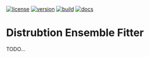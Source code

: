 [![license](https://img.shields.io/pypi/l/distem)](https://github.com/ihmeuw-msca/distem/blob/main/LICENSE)
[![version](https://img.shields.io/pypi/v/distem)](https://pypi.org/project/distem)
[![build](https://img.shields.io/github/actions/workflow/status/ihmeuw-msca/distem/build.yml?branch=main)](https://github.com/ihmeuw-msca/distem/actions)
[![docs](https://img.shields.io/badge/docs-here-green)](https://ihmeuw-msca.github.io/distem)

# Distrubtion Ensemble Fitter

TODO...

